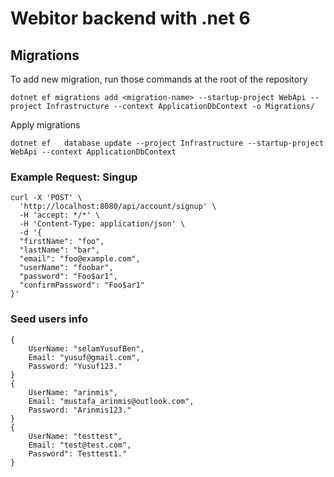 # Webitor backend with .net 6

## Migrations

To add new migration, run those commands at the root of the repository

```
dotnet ef migrations add <migration-name> --startup-project WebApi --project Infrastructure --context ApplicationDbContext -o Migrations/
```

Apply migrations

```
dotnet ef   database update --project Infrastructure --startup-project WebApi --context ApplicationDbContext
```

### Example Request: Singup

```
curl -X 'POST' \
  'http://localhost:8080/api/account/signup' \
  -H 'accept: */*' \
  -H 'Content-Type: application/json' \
  -d '{
  "firstName": "foo",
  "lastName": "bar",
  "email": "foo@example.com",
  "userName": "foobar",
  "password": "Foo$ar1",
  "confirmPassword": "Foo$ar1"
}'
```

### Seed users info

```
{
    UserName: "selamYusufBen",
    Email: "yusuf@gmail.com",
    Password: "Yusuf123."
}
{
    UserName: "arinmis",
    Email: "mustafa_arinmis@outlook.com",
    Password: "Arinmis123."
}
{
    UserName: "testtest",
    Email: "test@test.com",
    Password": Testtest1."
}
```